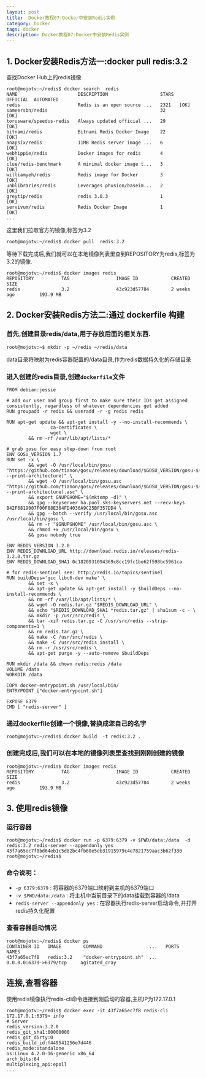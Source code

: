 ```yaml
---
layout: post
title:  Docker教程07:Docker中安装Redis实例
category: Docker
tags: docker
description: Docker教程07:Docker中安装Redis实例
---
```


1\. Docker安装Redis方法一:docker pull redis:3.2
------------------------------------------

查找Docker Hub上的redis镜像

    root@mojotv:~/redis$ docker search  redis
    NAME                      DESCRIPTION                   STARS  OFFICIAL  AUTOMATED
    redis                     Redis is an open source ...   2321   [OK]       
    sameersbn/redis                                         32                   [OK]
    torusware/speedus-redis   Always updated official ...   29             [OK]
    bitnami/redis             Bitnami Redis Docker Image    22                   [OK]
    anapsix/redis             11MB Redis server image ...   6                    [OK]
    webhippie/redis           Docker images for redis       4                    [OK]
    clue/redis-benchmark      A minimal docker image t...   3                    [OK]
    williamyeh/redis          Redis image for Docker        3                    [OK]
    unblibraries/redis        Leverages phusion/baseim...   2                    [OK]
    greytip/redis             redis 3.0.3                   1                    [OK]
    servivum/redis            Redis Docker Image            1                    [OK]
    ...


这里我们拉取官方的镜像,标签为3.2

    root@mojotv:~/redis$ docker pull  redis:3.2


等待下载完成后,我们就可以在本地镜像列表里查到REPOSITORY为redis,标签为3.2的镜像.

    root@mojotv:~/redis$ docker images redis 
    REPOSITORY          TAG                 IMAGE ID            CREATED             SIZE
    redis               3.2                 43c923d57784        2 weeks ago         193.9 MB


2\. Docker安装Redis方法二:通过 dockerfile 构建
-------------------------------------

### 首先,创建目录redis/data,用于存放后面的相关东西.

    root@mojotv:~$ mkdir -p ~/redis ~/redis/data


data目录将映射为redis容器配置的/data目录,作为redis数据持久化的存储目录

### 进入创建的redis目录,创建`dockerfile`文件

    FROM debian:jessie
    
    # add our user and group first to make sure their IDs get assigned consistently, regardless of whatever dependencies get added
    RUN groupadd -r redis && useradd -r -g redis redis
    
    RUN apt-get update && apt-get install -y --no-install-recommends \
                    ca-certificates \
                    wget \
            && rm -rf /var/lib/apt/lists/*
    
    # grab gosu for easy step-down from root
    ENV GOSU_VERSION 1.7
    RUN set -x \
            && wget -O /usr/local/bin/gosu "https://github.com/tianon/gosu/releases/download/$GOSU_VERSION/gosu-$(dpkg --print-architecture)" \
            && wget -O /usr/local/bin/gosu.asc "https://github.com/tianon/gosu/releases/download/$GOSU_VERSION/gosu-$(dpkg --print-architecture).asc" \
            && export GNUPGHOME="$(mktemp -d)" \
            && gpg --keyserver ha.pool.sks-keyservers.net --recv-keys B42F6819007F00F88E364FD4036A9C25BF357DD4 \
            && gpg --batch --verify /usr/local/bin/gosu.asc /usr/local/bin/gosu \
            && rm -r "$GNUPGHOME" /usr/local/bin/gosu.asc \
            && chmod +x /usr/local/bin/gosu \
            && gosu nobody true
    
    ENV REDIS_VERSION 3.2.0
    ENV REDIS_DOWNLOAD_URL http://download.redis.io/releases/redis-3.2.0.tar.gz
    ENV REDIS_DOWNLOAD_SHA1 0c1820931094369c8cc19fc1be62f598bc5961ca
    
    # for redis-sentinel see: http://redis.io/topics/sentinel
    RUN buildDeps='gcc libc6-dev make' \
            && set -x \
            && apt-get update && apt-get install -y $buildDeps --no-install-recommends \
            && rm -rf /var/lib/apt/lists/* \
            && wget -O redis.tar.gz "$REDIS_DOWNLOAD_URL" \
            && echo "$REDIS_DOWNLOAD_SHA1 *redis.tar.gz" | sha1sum -c - \
            && mkdir -p /usr/src/redis \
            && tar -xzf redis.tar.gz -C /usr/src/redis --strip-components=1 \
            && rm redis.tar.gz \
            && make -C /usr/src/redis \
            && make -C /usr/src/redis install \
            && rm -r /usr/src/redis \
            && apt-get purge -y --auto-remove $buildDeps
    
    RUN mkdir /data && chown redis:redis /data
    VOLUME /data
    WORKDIR /data
    
    COPY docker-entrypoint.sh /usr/local/bin/
    ENTRYPOINT ["docker-entrypoint.sh"]
    
    EXPOSE 6379
    CMD [ "redis-server" ]


### 通过dockerfile创建一个镜像,替换成您自己的名字

    root@mojotv:~/redis$ docker build  -t redis:3.2 .


### 创建完成后,我们可以在本地的镜像列表里查找到刚刚创建的镜像


    root@mojotv:~/redis$ docker images redis 
    REPOSITORY          TAG                 IMAGE ID            CREATED             SIZE
    redis               3.2                 43c923d57784        2 weeks ago         193.9 MB



3\. 使用redis镜像
-------------

### 运行容器


    root@mojotv:~/redis$ docker run -p 6379:6379 -v $PWD/data:/data  -d redis:3.2 redis-server --appendonly yes
    43f7a65ec7f8bd64eb1c5d82bc4fb60e5eb31915979c4e7821759aac3b62f330
    root@mojotv:~/redis$


### 命令说明：

*   `-p 6379:6379` : 将容器的6379端口映射到主机的6379端口
*   `-v $PWD/data:/data` : 将主机中当前目录下的data挂载到容器的/data
*   `redis-server --appendonly yes` : 在容器执行redis-server启动命令,并打开redis持久化配置

### 查看容器启动情况


    root@mojotv:~/redis$ docker ps
    CONTAINER ID   IMAGE        COMMAND                 ...   PORTS                      NAMES
    43f7a65ec7f8   redis:3.2    "docker-entrypoint.sh"  ...   0.0.0.0:6379->6379/tcp     agitated_cray


连接,查看容器
-------

使用redis镜像执行redis-cli命令连接到刚启动的容器,主机IP为172.17.0.1

    root@mojotv:~/redis$ docker exec -it 43f7a65ec7f8 redis-cli
    172.17.0.1:6379> info
    # Server
    redis_version:3.2.0
    redis_git_sha1:00000000
    redis_git_dirty:0
    redis_build_id:f449541256e7d446
    redis_mode:standalone
    os:Linux 4.2.0-16-generic x86_64
    arch_bits:64
    multiplexing_api:epoll
    ...
    

